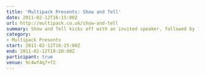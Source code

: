 ```yaml
---
title: 'Multipack Presents: Show and Tell'
date: 2011-02-12T16:15:00Z
url: http://multipack.co.uk/show-and-tell
summary: Show and Tell kicks off with an invited speaker, followed by 10-15 minute slots that are offered to new and seasoned speakers alike, giving anyone the chance to engage with an enthusiastic audience of web and tech enthusiasts.
category:
- Multipack Presents
start: 2011-02-12T16:15:00Z
end: 2011-02-12T19:20:00Z
participant: true
venue: 9c4wf4q7+f2
---
```

